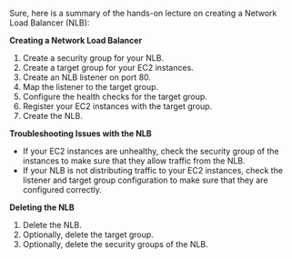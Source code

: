 
  
Sure, here is a summary of the hands-on lecture on creating a Network Load Balancer (NLB):

**Creating a Network Load Balancer**

1. Create a security group for your NLB.
2. Create a target group for your EC2 instances.
3. Create an NLB listener on port 80.
4. Map the listener to the target group.
5. Configure the health checks for the target group.
6. Register your EC2 instances with the target group.
7. Create the NLB.

**Troubleshooting Issues with the NLB**

- If your EC2 instances are unhealthy, check the security group of the instances to make sure that they allow traffic from the NLB.
- If your NLB is not distributing traffic to your EC2 instances, check the listener and target group configuration to make sure that they are configured correctly.

**Deleting the NLB**

1. Delete the NLB.
2. Optionally, delete the target group.
3. Optionally, delete the security groups of the NLB.